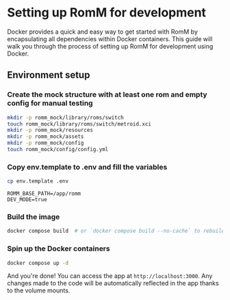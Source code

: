 # Setting up RomM for development

Docker provides a quick and easy way to get started with RomM by encapsulating all dependencies within Docker containers. This guide will walk you through the process of setting up RomM for development using Docker.

## Environment setup

### Create the mock structure with at least one rom and empty config for manual testing

```sh
mkdir -p romm_mock/library/roms/switch
touch romm_mock/library/roms/switch/metroid.xci
mkdir -p romm_mock/resources
mkdir -p romm_mock/assets
mkdir -p romm_mock/config
touch romm_mock/config/config.yml
```

### Copy env.template to .env and fill the variables

```sh
cp env.template .env
```

```dotenv
ROMM_BASE_PATH=/app/romm
DEV_MODE=true
```

### Build the image

```sh
docker compose build  # or `docker compose build --no-cache` to rebuild from scratch
```

### Spin up the Docker containers

```sh
docker compose up -d
```

And you're done! You can access the app at `http://localhost:3000`. Any changes made to the code will be automatically reflected in the app thanks to the volume mounts.
